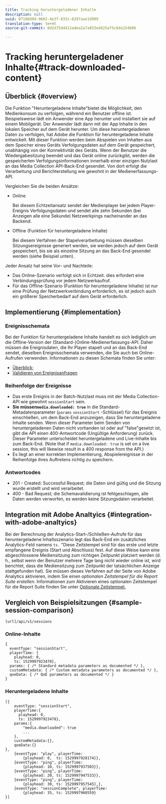 ```yaml
---
title: Tracking heruntergeladener Inhalte
description: null
uuid: 0718689d-9602-4e3f-833c-8297aae1d909
translation-type: tm+mt
source-git-commit: 0d2d75dd411edea2a7a853ed425af5c6da154b06

---
```



# Tracking heruntergeladener Inhalte{#track-downloaded-content}

## Überblick {#overview}

Die Funktion "Heruntergeladene Inhalte"bietet die Möglichkeit, den Medienkonsum zu verfolgen, während ein Benutzer offline ist. Beispielsweise lädt ein Anwender eine App herunter und installiert sie auf einem Mobilgerät. Der Anwender lädt dann mit der App Inhalte in den lokalen Speicher auf dem Gerät herunter. Um diese heruntergeladenen Daten zu verfolgen, hat Adobe die Funktion für heruntergeladene Inhalte entwickelt. Mit dieser Funktion werden beim Abspielen von Inhalten aus dem Speicher eines Geräts Verfolgungsdaten auf dem Gerät gespeichert, unabhängig von der Konnektivität des Geräts. Wenn der Benutzer die Wiedergabesitzung beendet und das Gerät online zurückgibt, werden die gespeicherten Verfolgungsinformationen innerhalb einer einzigen Nutzlast an das Media Collection API-Back-End gesendet. Von dort erfolgt die Verarbeitung und Berichterstellung wie gewohnt in der Medienerfassungs-API.

Vergleichen Sie die beiden Ansätze:

* Online

   Bei diesem Echtzeitansatz sendet der Medienplayer bei jedem Player-Ereignis Verfolgungsdaten und sendet alle zehn Sekunden (bei Anzeigen alle eine Sekunde) Netzwerkpings nacheinander an das Backend.

* Offline (Funktion für heruntergeladene Inhalte)

   Bei diesem Verfahren der Stapelverarbeitung müssen dieselben Sitzungsereignisse generiert werden, sie werden jedoch auf dem Gerät gespeichert, bis sie als einzelne Sitzung an das Back-End gesendet werden (siehe Beispiel unten).

Jeder Ansatz hat seine Vor- und Nachteile:
* Das Online-Szenario verfolgt sich in Echtzeit. dies erfordert eine Verbindungsprüfung vor jedem Netzwerkaufruf.
* Für das Offline-Szenario (Funktion für heruntergeladene Inhalte) ist nur eine Prüfung der Netzwerkverbindung erforderlich, es ist jedoch auch ein größerer Speicherbedarf auf dem Gerät erforderlich.

## Implementierung {#implementation}

### Ereignisschemata

Bei der Funktion für heruntergeladene Inhalte handelt es sich lediglich um die Offline-Version der (Standard-)Online-Medienerfassungs-API. Daher müssen die Ereignisdaten, die Ihr Player stapelt und an das Back-End sendet, dieselben Ereignisschemata verwenden, die Sie auch bei Online-Aufrufen verwenden. Informationen zu diesen Schemata finden Sie unter:
* [Überblick;](/help/media-collection-api/mc-api-overview.md)
* [Validieren von Ereignisanfragen](/help/media-collection-api/mc-api-impl/mc-api-validate-reqs.md)

### Reihenfolge der Ereignisse

* Das erste Ereignis in der Batch-Nutzlast muss mit der Media Collection-API wie gewohnt `sessionStart` sein.
* **Sie müssen`media.downloaded: true`** in die Standard-Metadatenparameter (`params` `sessionStart` -Schlüssel) für das Ereignis einschließen, um dem Back-End anzuzeigen, dass Sie heruntergeladene Inhalte senden. Wenn dieser Parameter beim Senden von heruntergeladenen Daten nicht vorhanden ist oder auf "false"gesetzt ist, gibt die API einen 400-Antwortcode (Ungültige Anforderung) zurück. Dieser Parameter unterscheidet heruntergeladene und Live-Inhalte bis zum Back-End. (Note that if `media.downloaded: true` is set on a live session, this will likewise result in a 400 response from the API.)
* Es liegt an einer korrekten Implementierung, Abspielereignisse in der Reihenfolge ihres Auftretens richtig zu speichern.

### Antwortcodes

* 201 - Created: Successful Request; die Daten sind gültig und die Sitzung wurde erstellt und wird verarbeitet.
* 400 - Bad Request; die Schemavalidierung ist fehlgeschlagen, alle Daten werden verworfen, es werden keine Sitzungsdaten verarbeitet.

## Integration mit Adobe Analtyics {#integration-with-adobe-analtyics}

Bei der Berechnung der Analytics-Start-/Schließen-Aufrufe für das heruntergeladene Inhaltsszenario legt das Back-End ein zusätzliches Analytics-Feld namens `ts.` "Diese Zeitstempel sind für das erste und letzte empfangene Ereignis (Start und Abschluss) fest. Auf diese Weise kann eine abgeschlossene Mediensitzung zum richtigen Zeitpunkt platziert werden (d. h., selbst wenn der Benutzer mehrere Tage lang nicht wieder online ist, wird berichtet, dass die Mediensitzung zum Zeitpunkt der tatsächlichen Anzeige stattgefunden hat). Sie müssen dieses Verfahren auf der Seite von Adobe Analytics aktivieren, indem Sie einen _optionalen Zeitstempel für die Report Suite erstellen._ Informationen zum Aktivieren eines optionalen Zeitstempel für die Report Suite finden Sie unter [Optionale Zeitstempel.](https://docs.adobe.com/content/help/en/analytics/admin/admin-tools/timestamp-optional.html)

## Vergleich von Beispielsitzungen {#sample-session-comparison}

```
[url]/api/v1/sessions
```

### Online-Inhalte

```
{ 
  eventType: "sessionStart", 
  playerTime: { 
    playhead: 0,  
    ts: 1529997923478},  
  params: { /* Standard metadata parameters as documented */ },  
  customMetadata: { /* Custom metadata parameters as documented */ },  
  qoeData: { /* QoE parameters as documented */ } 
}
```

### Heruntergeladene Inhalte

```
[{ 
    eventType: "sessionStart", 
    playerTime:{
      playhead: 0, 
      ts: 1529997923478},  
    params:{
        "media.downloaded": true
        ...
    }, 
    customMetadata:{},  
    qoeData:{} 
}, 
    {eventType: "play", playerTime:
        {playhead: 0,  ts: 1529997928174}}, 
    {eventType: "ping", playerTime:
        {playhead: 10, ts: 1529997937503}}, 
    {eventType: "ping", playerTime:
        {playhead: 20, ts: 1529997947533}}, 
    {eventType: "ping", playerTime:
        {playhead: 30, ts: 1529997957545},}, 
    {eventType: "sessionComplete", playerTime:
        {playhead: 35, ts: 1529997960559} 
}]
```

